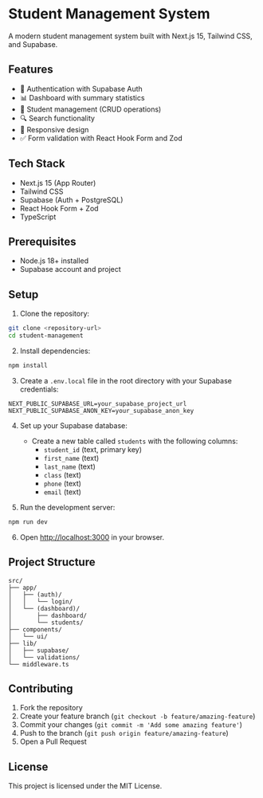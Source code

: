 # Student Management System

A modern student management system built with Next.js 15, Tailwind CSS, and Supabase.

## Features

- 🔐 Authentication with Supabase Auth
- 📊 Dashboard with summary statistics
- 👥 Student management (CRUD operations)
- 🔍 Search functionality
- 📱 Responsive design
- ✅ Form validation with React Hook Form and Zod

## Tech Stack

- Next.js 15 (App Router)
- Tailwind CSS
- Supabase (Auth + PostgreSQL)
- React Hook Form + Zod
- TypeScript

## Prerequisites

- Node.js 18+ installed
- Supabase account and project

## Setup

1. Clone the repository:
```bash
git clone <repository-url>
cd student-management
```

2. Install dependencies:
```bash
npm install
```

3. Create a `.env.local` file in the root directory with your Supabase credentials:
```
NEXT_PUBLIC_SUPABASE_URL=your_supabase_project_url
NEXT_PUBLIC_SUPABASE_ANON_KEY=your_supabase_anon_key
```

4. Set up your Supabase database:
   - Create a new table called `students` with the following columns:
     - `student_id` (text, primary key)
     - `first_name` (text)
     - `last_name` (text)
     - `class` (text)
     - `phone` (text)
     - `email` (text)

5. Run the development server:
```bash
npm run dev
```

6. Open [http://localhost:3000](http://localhost:3000) in your browser.

## Project Structure

```
src/
├── app/
│   ├── (auth)/
│   │   └── login/
│   └── (dashboard)/
│       ├── dashboard/
│       └── students/
├── components/
│   └── ui/
├── lib/
│   ├── supabase/
│   └── validations/
└── middleware.ts
```

## Contributing

1. Fork the repository
2. Create your feature branch (`git checkout -b feature/amazing-feature`)
3. Commit your changes (`git commit -m 'Add some amazing feature'`)
4. Push to the branch (`git push origin feature/amazing-feature`)
5. Open a Pull Request

## License

This project is licensed under the MIT License.
